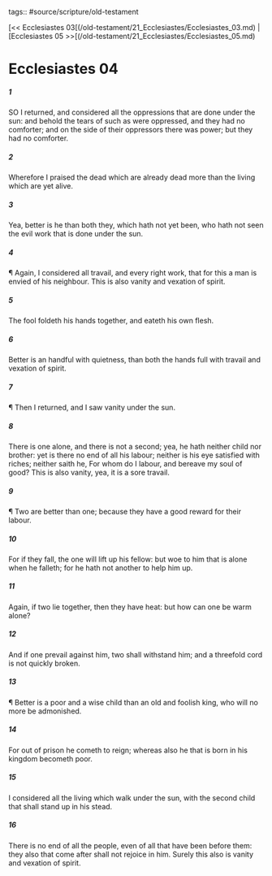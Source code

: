 tags:: #source/scripture/old-testament

[<< Ecclesiastes 03[(/old-testament/21_Ecclesiastes/Ecclesiastes_03.md) | [Ecclesiastes 05 >>[(/old-testament/21_Ecclesiastes/Ecclesiastes_05.md)

# Ecclesiastes 04

##### 1

SO I returned, and considered all the oppressions that are done under the sun: and behold the tears of such as were oppressed, and they had no comforter; and on the side of their oppressors there was power; but they had no comforter.

##### 2

Wherefore I praised the dead which are already dead more than the living which are yet alive.

##### 3

Yea, better is he than both they, which hath not yet been, who hath not seen the evil work that is done under the sun.

##### 4

¶ Again, I considered all travail, and every right work, that for this a man is envied of his neighbour. This is also vanity and vexation of spirit.

##### 5

The fool foldeth his hands together, and eateth his own flesh.

##### 6

Better is an handful with quietness, than both the hands full with travail and vexation of spirit.

##### 7

¶ Then I returned, and I saw vanity under the sun.

##### 8

There is one alone, and there is not a second; yea, he hath neither child nor brother: yet is there no end of all his labour; neither is his eye satisfied with riches; neither saith he, For whom do I labour, and bereave my soul of good? This is also vanity, yea, it is a sore travail.

##### 9

¶ Two are better than one; because they have a good reward for their labour.

##### 10

For if they fall, the one will lift up his fellow: but woe to him that is alone when he falleth; for he hath not another to help him up.

##### 11

Again, if two lie together, then they have heat: but how can one be warm alone?

##### 12

And if one prevail against him, two shall withstand him; and a threefold cord is not quickly broken.

##### 13

¶ Better is a poor and a wise child than an old and foolish king, who will no more be admonished.

##### 14

For out of prison he cometh to reign; whereas also he that is born in his kingdom becometh poor.

##### 15

I considered all the living which walk under the sun, with the second child that shall stand up in his stead.

##### 16

There is no end of all the people, even of all that have been before them: they also that come after shall not rejoice in him. Surely this also is vanity and vexation of spirit.

